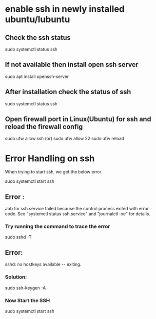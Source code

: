 # enable ssh in newly installed ubuntu/lubuntu

## Check the ssh status
sudo systemctl status ssh

## If not available then install open ssh server
sudo apt install openssh-server

## After installation check the status of ssh
sudo systemctl status ssh

## Open firewall port in Linux(Ubuntu) for ssh and reload the firewall config
sudo ufw allow ssh (or)
sudo ufw allow 22
sudo ufw reload

# Error Handling on ssh

When trying to start ssh, we get the below error

sudo systemctl start ssh

## Error :
Job for ssh.service failed because the control process exited with error code.
See "systemctl status ssh.service" and "journalctl -xe" for details.

### Try running the command to trace the error

sudo sshd -T

## Error:
sshd: no hostkeys available -- exiting.

### Solution:

sudo ssh-keygen -A

### Now Start the SSH

sudo systemctl start ssh
